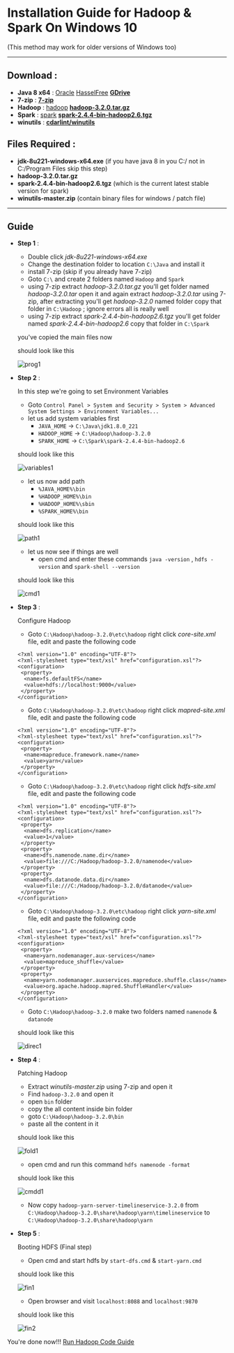 # Installation Guide for Hadoop & Spark On Windows 10
(This method may work for older versions of Windows too)
___
## Download :
* **Java 8 x64** : [Oracle](https://www.oracle.com/technetwork/java/javase/downloads/jdk8-downloads-2133151.html) [HasselFree](https://adoptopenjdk.net/) [**GDrive**](https://drive.google.com/open?id=1fwl4qr5AuJZJUn_ccQxsr1Z-bIXcsIVG)
* **7-zip** : [**7-zip**](https://www.7-zip.org/)
* **Hadoop** : [hadoop](https://hadoop.apache.org/releases.html) [**hadoop-3.2.0.tar.gz**](https://archive.apache.org/dist/hadoop/common/hadoop-3.2.0/hadoop-3.2.0.tar.gz)
* **Spark** : [spark](https://spark.apache.org/downloads.html) [**spark-2.4.4-bin-hadoop2.6.tgz**](https://www.apache.org/dist/spark/spark-2.4.4/spark-2.4.4-bin-hadoop2.6.tgz)
* **winutils** : [**cdarlint/winutils**](https://github.com/cdarlint/winutils/archive/master.zip)

## Files Required :
* **jdk-8u221-windows-x64.exe** (if you have java 8 in you C:/ not in C:/Program Files skip this step)
* **hadoop-3.2.0.tar.gz**
* **spark-2.4.4-bin-hadoop2.6.tgz** (which is the current latest stable version for spark)
* **winutils-master.zip** (contain binary files for windows / patch file)
___
## Guide
* **Step 1** :
  * Double click _jdk-8u221-windows-x64.exe_
  * Change the destination folder to location `C:\Java` and install it
  * install 7-zip (skip if you already have 7-zip)
  * Goto `C:\` and create 2 folders named `Hadoop` and `Spark`
  * using 7-zip extract _hadoop-3.2.0.tar.gz_ you'll get folder named _hadoop-3.2.0.tar_ open it and again extract _hadoop-3.2.0.tar_ using 7-zip, after extracting you'll get _hadoop-3.2.0_ named folder copy that folder in `C:\Hadoop` ; ignore errors all is really well
  * using 7-zip extract _spark-2.4.4-bin-hadoop2.6.tgz_ you'll get folder named _spark-2.4.4-bin-hadoop2.6_ copy that folder in `C:\Spark`

  you've copied the main files now

   should look like this

   ![prog1](https://user-images.githubusercontent.com/9783913/63634634-ced4bd80-c676-11e9-9cfd-24c239f39eca.PNG)

* **Step 2** :

   In this step we're going to set Environment Variables

  * Goto `Control Panel > System and Security > System > Advanced System Settings > Environment Variables...`
  * let us add system variables first
    * `JAVA_HOME` -> `C:\Java\jdk1.8.0_221`
    * `HADOOP_HOME` -> `C:\Hadoop\hadoop-3.2.0`
    * `SPARK_HOME` -> `C:\Spark\spark-2.4.4-bin-hadoop2.6`

   should look like this

   ![variables1](https://user-images.githubusercontent.com/9783913/64818871-9ae01e80-d5ca-11e9-8cf9-18d421a1330e.PNG)
  * let us now add path
    * `%JAVA_HOME%\bin`
    * `%HADOOP_HOME%\bin`
    * `%HADOOP_HOME%\sbin`
    * `%SPARK_HOME%\bin`

   should look like this

   ![path1](https://user-images.githubusercontent.com/9783913/63622948-d9ab3600-c615-11e9-9de8-e883f3496a94.PNG)
  * let us now see if things are well
    * open cmd and enter these commands `java -version` , `hdfs -version` and `spark-shell --version`

   should look like this

   ![cmd1](https://user-images.githubusercontent.com/9783913/64819041-fa3e2e80-d5ca-11e9-8846-376247b07e28.PNG)

* **Step 3** :

  Configure Hadoop

  * Goto `C:\Hadoop\hadoop-3.2.0\etc\hadoop` right click _core-site.xml_ file, edit and paste the following code
  ```
  <?xml version="1.0" encoding="UTF-8"?>
  <?xml-stylesheet type="text/xsl" href="configuration.xsl"?>
  <configuration>
   <property>
    <name>fs.defaultFS</name>
    <value>hdfs://localhost:9000</value>
   </property>
  </configuration>
  ```
  * Goto `C:\Hadoop\hadoop-3.2.0\etc\hadoop` right click _mapred-site.xml_ file, edit and paste the following code
  ```
  <?xml version="1.0" encoding="UTF-8"?>
  <?xml-stylesheet type="text/xsl" href="configuration.xsl"?>
  <configuration>
   <property>
    <name>mapreduce.framework.name</name>
    <value>yarn</value>
   </property>
  </configuration>
  ```
  * Goto `C:\Hadoop\hadoop-3.2.0\etc\hadoop` right click _hdfs-site.xml_ file, edit and paste the following code
  ```
  <?xml version="1.0" encoding="UTF-8"?>
  <?xml-stylesheet type="text/xsl" href="configuration.xsl"?>
  <configuration>
   <property>
    <name>dfs.replication</name>
    <value>1</value>
   </property>
   <property>
    <name>dfs.namenode.name.dir</name>
    <value>file:///C:/Hadoop/hadoop-3.2.0/namenode</value>
   </property>
   <property>
    <name>dfs.datanode.data.dir</name>
    <value>file:///C:/Hadoop/hadoop-3.2.0/datanode</value>
   </property>
  </configuration>
  ```
  * Goto `C:\Hadoop\hadoop-3.2.0\etc\hadoop` right click _yarn-site.xml_ file, edit and paste the following code
  ```
  <?xml version="1.0" encoding="UTF-8"?>
  <?xml-stylesheet type="text/xsl" href="configuration.xsl"?>
  <configuration>
   <property>
    <name>yarn.nodemanager.aux-services</name>
    <value>mapreduce_shuffle</value>
   </property>
   <property>
    <name>yarn.nodemanager.auxservices.mapreduce.shuffle.class</name>
    <value>org.apache.hadoop.mapred.ShuffleHandler</value>
   </property>
  </configuration>
  ```
  * Goto `C:\Hadoop\hadoop-3.2.0` make two folders named `namenode` & `datanode`

   should look like this

   ![direc1](https://user-images.githubusercontent.com/9783913/63624672-d6667900-c61a-11e9-8589-66b1f2e4edf3.PNG)

* **Step 4** :

  Patching Hadoop

  * Extract _winutils-master.zip_ using 7-zip and open it
  * Find `hadoop-3.2.0` and open it
  * open `bin` folder
  * copy the all content inside bin folder
  * goto `C:\Hadoop\hadoop-3.2.0\bin`
  * paste all the content in it

   should look like this

   ![fold1](https://user-images.githubusercontent.com/9783913/64818653-1db4a980-d5ca-11e9-8ce3-a3c71cc2bd09.PNG)

  * open cmd and run this command `hdfs namenode -format`

   should look like this

   ![cmdd1](https://user-images.githubusercontent.com/9783913/63625375-0e6ebb80-c61d-11e9-9308-1d221c9fa04f.PNG)

  * Now copy `hadoop-yarn-server-timelineservice-3.2.0` from `C:\Hadoop\hadoop-3.2.0\share\hadoop\yarn\timelineservice` to `C:\Hadoop\hadoop-3.2.0\share\hadoop\yarn`

* **Step 5** :

  Booting HDFS (Final step)

  * Open cmd and start hdfs by `start-dfs.cmd` & `start-yarn.cmd`

   should look like this

   ![fin1](https://user-images.githubusercontent.com/9783913/63625684-f64b6c00-c61d-11e9-886c-cc0c93599f15.PNG)

  * Open browser and visit `localhost:8088` and `localhost:9870`

   should look like this

   ![fin2](https://user-images.githubusercontent.com/9783913/63625851-88ec0b00-c61e-11e9-8cdd-0576b85b7cfe.PNG)

You're done now!!!
[Run Hadoop Code Guide](https://github.com/bhupendpatil/Fun/blob/master/RunHadoopCode/README.md)

